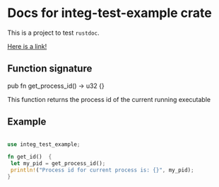 # Docs for integ-test-example crate

This is a project to test `rustdoc`.

[Here is a link!](https://www.rust-lang.org)

## Function signature

pub fn get_process_id() -> u32 {}

This function returns the process id of the current running executable

## Example

```rust

use integ_test_example;

fn get_id()  {
 let my_pid = get_process_id();
 println!("Process id for current process is: {}", my_pid);    
}

```
